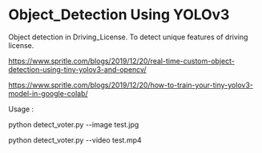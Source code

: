 # Object_Detection Using YOLOv3

Object detection in Driving_License. To detect unique features of driving license.


https://www.spritle.com/blogs/2019/12/20/real-time-custom-object-detection-using-tiny-yolov3-and-opencv/

https://www.spritle.com/blogs/2019/12/20/how-to-train-your-tiny-yolov3-model-in-google-colab/

Usage :

python detect_voter.py --image test.jpg

python detect_voter.py --video test.mp4
